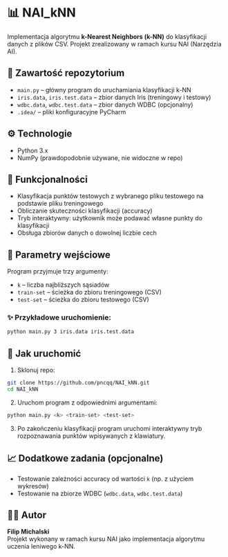 # 📊 NAI_kNN

Implementacja algorytmu **k-Nearest Neighbors (k-NN)** do klasyfikacji danych z plików CSV. Projekt zrealizowany w ramach kursu NAI (Narzędzia AI).

## 📂 Zawartość repozytorium

- `main.py` – główny program do uruchamiania klasyfikacji k-NN
- `iris.data`, `iris.test.data` – zbior danych Iris (treningowy i testowy)
- `wdbc.data`, `wdbc.test.data` – zbior danych WDBC (opcjonalny)
- `.idea/` – pliki konfiguracyjne PyCharm

## ⚙️ Technologie

- Python 3.x
- NumPy (prawdopodobnie używane, nie widoczne w repo)

## 🧬 Funkcjonalności

- Klasyfikacja punktów testowych z wybranego pliku testowego na podstawie pliku treningowego
- Obliczanie skuteczności klasyfikacji (accuracy)
- Tryb interaktywny: użytkownik może podawać własne punkty do klasyfikacji
- Obsługa zbiorów danych o dowolnej liczbie cech

## 🔄 Parametry wejściowe

Program przyjmuje trzy argumenty:
- `k` – liczba najbliższych sąsiadów
- `train-set` – ścieżka do zbioru treningowego (CSV)
- `test-set` – ścieżka do zbioru testowego (CSV)

### ✨ Przykładowe uruchomienie:
```bash
python main.py 3 iris.data iris.test.data
```

## 🚀 Jak uruchomić

1. Sklonuj repo:
```bash
git clone https://github.com/pncqq/NAI_kNN.git
cd NAI_kNN
```

2. Uruchom program z odpowiednimi argumentami:
```bash
python main.py <k> <train-set> <test-set>
```

3. Po zakończeniu klasyfikacji program uruchomi interaktywny tryb rozpoznawania punktów wpisywanych z klawiatury.

## 📈 Dodatkowe zadania (opcjonalne)

- Testowanie zależności accuracy od wartości `k` (np. z użyciem wykresów)
- Testowanie na zbiorze WDBC (`wdbc.data`, `wdbc.test.data`)

## 👨‍💻 Autor
**Filip Michalski**  
Projekt wykonany w ramach kursu NAI jako implementacja algorytmu uczenia leniwego k-NN.
